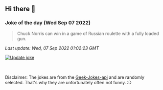 ## Hi there 👋

### Joke of the day (Wed Sep 07 2022)
<!-- joke -->
>Chuck Norris can win in a game of Russian roulette with a fully loaded gun.
<!-- /joke -->

*Last update: Wed, 07 Sep 2022 01:02:23 GMT*

[![Update joke](https://github.com/nclskfm/nclskfm/actions/workflows/joke.yml/badge.svg)](https://github.com/nclskfm/nclskfm/actions/workflows/joke.yml)

<br><br>
Disclaimer: The jokes are from the [Geek-Jokes-api](https://github.com/sameerkumar18/geek-joke-api) and are randomly selected. That's why they are unfortunately often not funny. :D

